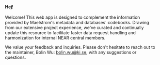 
#### Hej!

Welcome! This web app is designed to complement the information provided by Maelstrom's metadata and databases' codebooks. Drawing from our extensive project experience, we've curated and continually update this resource to facilitate faster data request handling and harmonization for internal NEAR central members.

We value your feedback and inquiries. Please don't hesitate to reach out to the maintainer, Bolin Wu: bolin.wu@ki.se, with any suggestions or questions.
